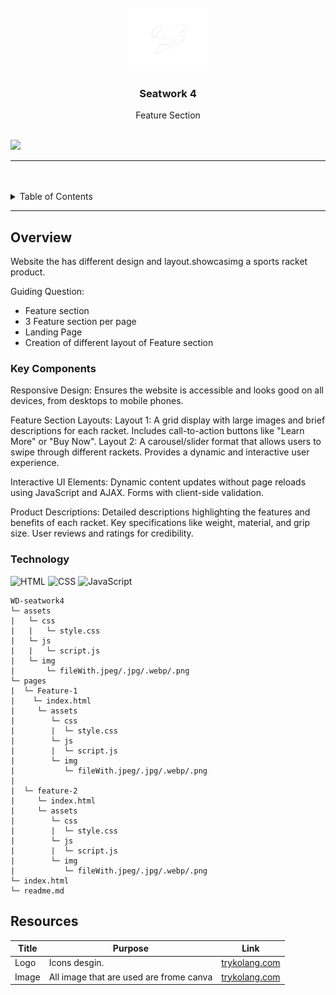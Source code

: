 <a name="readme-top"/>

<br/>

<br />
<div align="center">
  <a href="https://github.com/zyx-0314/">
  <!-- TODO: If you want to add logo or banner you can add it here -->
    <img src="/assets/img/feature-main-logo.png" alt="Nyebe" width="130" height="100">
  </a>
<!-- TODO: Change Title to the name of the title of your Project -->
  <h3 align="center">Seatwork 4</h3>
</div>
<!-- TODO: Make a short description -->
<div align="center">
    Feature Section
</div>

<br />

<!-- TODO: Change the zyx-0314 into your github username  -->
<!-- TODO: Change the WD-Template-Project into the same name of your folder -->
![](https://visit-counter.vercel.app/counter.png?page=JustineClaro/WD---seatwork4)

---

<br />
<br />

<!-- TODO: If you want to add more layers for your readme -->
<details>
  <summary>Table of Contents</summary>
  <ol>
    <li>
      <a href="#overview">Overview</a>
      <ol>
        <li>
          <a href="#key-components">Key Components</a>
        </li>
        <li>
          <a href="#technology">Technology</a>
        </li>
      </ol>
    </li>
    <li>
      <a href="#rules-and-principles">Rules and Principles</a>
    </li>
    <li>
      <a href="#resources">Resources</a>
    </li>
  </ol>
</details>

---

## Overview

<!-- TODO: To be changed -->

Website the has different design and layout.showcasimg a sports racket product.

Guiding Question:
- Feature section
- 3 Feature section per page
- Landing Page
- Creation of different layout of Feature section


### Key Components
<!-- TODO: List of Key Components -->

Responsive Design:
Ensures the website is accessible and looks good on all devices, from desktops to mobile phones.

Feature Section Layouts:
Layout 1: A grid display with large images and brief descriptions for each racket.
Includes call-to-action buttons like "Learn More" or "Buy Now".
Layout 2: A carousel/slider format that allows users to swipe through different rackets.
Provides a dynamic and interactive user experience.

Interactive UI Elements:
Dynamic content updates without page reloads using JavaScript and AJAX.
Forms with client-side validation.

Product Descriptions:
Detailed descriptions highlighting the features and benefits of each racket.
Key specifications like weight, material, and grip size.
User reviews and ratings for credibility.


### Technology
<!-- TODO: List of Technology Used -->
![HTML](https://img.shields.io/badge/HTML-E34F26?style=for-the-badge&logo=html5&logoColor=white)
![CSS](https://img.shields.io/badge/CSS-1572B6?style=for-the-badge&logo=css3&logoColor=white)
![JavaScript](https://img.shields.io/badge/JavaScript-F7DF1E?style=for-the-badge&logo=javascript&logoColor=white)

```
WD-seatwork4
└─ assets
|   └─ css
|   |   └─ style.css
|   └─ js
|   |   └─ script.js
|   └─ img
|       └─ fileWith.jpeg/.jpg/.webp/.png
└─ pages
|  └─ Feature-1
|    └─ index.html
|     └─ assets
|        └─ css
|        |  └─ style.css
|        └─ js
|        |  └─ script.js
|        └─ img
|           └─ fileWith.jpeg/.jpg/.webp/.png
|
|  └─ feature-2
|     └─ index.html
|     └─ assets
|        └─ css
|        |  └─ style.css
|        └─ js
|        |  └─ script.js
|        └─ img
|           └─ fileWith.jpeg/.jpg/.webp/.png
└─ index.html
└─ readme.md
```
## Resources
<!-- TODO: Add References -->
| Title | Purpose | Link |
|-|-|-|
|Logo| Icons desgin. | [trykolang.com ](https://boxicons.com/)|
| Image | All image that are used are frome canva | [trykolang.com](https://www.canva.com/) |


